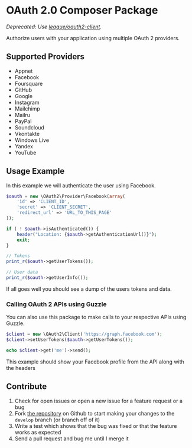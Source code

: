 # OAuth 2.0 Composer Package

_Deprecated: Use [league/oauth2-client](https://github.com/thephpleague/oauth2-client)._

Authorize users with your application using multiple OAuth 2 providers.

## Supported Providers

- Appnet
- Facebook
- Foursquare
- GitHub
- Google
- Instagram
- Mailchimp
- Mailru
- PayPal
- Soundcloud
- Vkontakte
- Windows Live
- Yandex
- YouTube

## Usage Example

In this example we will authenticate the user using Facebook.

```php
$oauth = new \OAuth2\Provider\Facebook(array(
	'id' => 'CLIENT_ID',
	'secret' => 'CLIENT_SECRET',
	'redirect_url' => 'URL_TO_THIS_PAGE'
));

if ( ! $oauth->isAuthenticated()) {
	header("Location: {$oauth->getAuthenticationUrl()}");
	exit;
}

// Tokens
print_r($oauth->getUserTokens());

// User data
print_r($oauth->getUserInfo());
```

If all goes well you should see a dump of the users tokens and data.

### Calling OAuth 2 APIs using Guzzle

You can also use this package to make calls to your respective APIs 
using Guzzle.

```php
$client = new \OAuth2\Client('https://graph.facebook.com');
$client->setUserTokens($oauth->getUserTokens());

echo $client->get('me')->send();
```

This example should show your Facebook profile from the API along with the headers

## Contribute

1. Check for open issues or open a new issue for a feature request or a bug
2. Fork [the repository][] on Github to start making your changes to the
    `develop` branch (or branch off of it)
3. Write a test which shows that the bug was fixed or that the feature works as expected
4. Send a pull request and bug me until I merge it

[the repository]: https://github.com/chrisnharvey/oauth2
